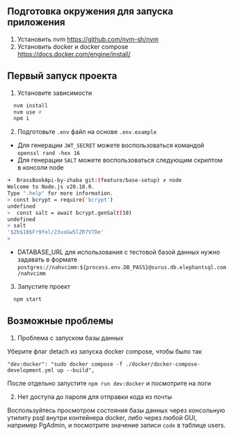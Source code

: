 ## Подготовка окружения для запуска приложения

1. Установить nvm https://github.com/nvm-sh/nvm
2. Установить docker и docker compose https://docs.docker.com/engine/install/

## Первый запуск проекта

1. Установите зависимости
```bash
  nvm install
  nvm use # 
  npm i
```

2. Подготовьте `.env` файл на основе `.env.example`

- Для генерации `JWT_SECRET` можете воспользоваться командой `openssl rand -hex 16`
- Для генерации `SALT` можете воспользоваться следующим скриптом в консоли node
```bash
➜  BrassBookApi-by-zhaba git:(feature/base-setup) ✗ node
Welcome to Node.js v20.18.0.
Type ".help" for more information.
> const bсrypt = require('bcrypt')
undefined
>  const salt = await bсrypt.genSalt(10)
undefined
> salt
'$2b$10$Fr9fol/23vaGw5lZR7V7De'
> 
```
- DATABASE_URL для использования с тестовой базой данных нужно задавать в формате `postgres://nahvcimm:${process.env.DB_PASS}@surus.db.elephantsql.com/nahvcimm`

3. Запустите проект

```bash
  npm start
```


## Возможные проблемы

1. Проблема с запуском базы данных

Уберите флаг detach из запуска docker compose, чтобы было так
```
"dev:docker": "sudo docker compose -f ./docker/docker-compose-development.yml up --build",
```

После отдельно запустите `npm run dev:docker` и посмотрите на логи

2. Нет доступа до пароля для отправки кода из почты

Воспользуйтесь просмотром состояния базы данных через консольную утилиту psql внутри контейнера docker,
либо через любой GUI, например PgAdmin, и посмотрите значение записи `code` в таблице users.
